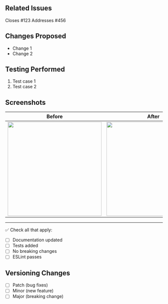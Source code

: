 ## Related Issues
Closes #123
Addresses #456

## Changes Proposed
- Change 1
- Change 2

## Testing Performed
1. Test case 1
2. Test case 2

## Screenshots
| Before                   | After                    |
|--------------------------|--------------------------|
| <img src="" width="300"> | <img src="" width="300"> |

---
✅ Check all that apply:
- [ ] Documentation updated
- [ ] Tests added
- [ ] No breaking changes
- [ ] ESLint passes

## Versioning Changes
- [ ] Patch (bug fixes)
- [ ] Minor (new feature)
- [ ] Major (breaking change)
